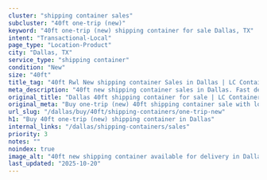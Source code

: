 ```yaml
---
cluster: "shipping container sales"
subcluster: "40ft one-trip (new)"
keyword: "40ft one-trip (new) shipping container for sale Dallas, TX"
intent: "Transactional-Local"
page_type: "Location-Product"
city: "Dallas, TX"
service_type: "shipping container"
condition: "New"
size: "40ft"
title_tag: "40ft Rwl New shipping container Sales in Dallas | LC Container"
meta_description: "40ft new shipping container sales in Dallas. Fast delivery, competitive pricing. Serving shipping containers area. Quote ID: YUP. Call (214) 524-4168 for your free quote today."
original_title: "Dallas 40ft shipping container for sale | LC Container"
original_meta: "Buy one-trip (new) 40ft shipping container sale with local delivery in Dallas, TX. LC Container — local Since 2003. Request a fast quote today."
url_slug: "/dallas/buy/40ft/shipping-containers/one-trip-new"
h1: "Buy 40ft one-trip (new) shipping container in Dallas"
internal_links: "/dallas/shipping-containers/sales"
priority: 3
notes: ""
noindex: true
image_alt: "40ft new shipping container available for delivery in Dallas"
last_updated: "2025-10-20"
---
```


<!-- TODO: Add unique city/inventory copy, images, and internal links here. -->
